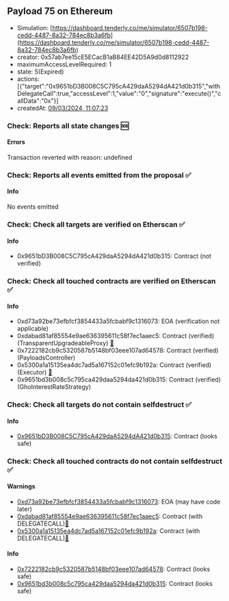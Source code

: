 ## Payload 75 on Ethereum

- Simulation: [https://dashboard.tenderly.co/me/simulator/6507b198-cedd-4487-8a32-784ec8b3a6fb](https://dashboard.tenderly.co/me/simulator/6507b198-cedd-4487-8a32-784ec8b3a6fb)
- creator: 0x57ab7ee15cE5ECacB1aB84EE42D5A9d0d8112922
- maximumAccessLevelRequired: 1
- state: 5(Expired)
- actions: [{"target":"0x9651bD3B008C5C795cA429daA5294dA421d0b315","withDelegateCall":true,"accessLevel":1,"value":"0","signature":"execute()","callData":"0x"}]
- createdAt: [09/03/2024, 11:07:23](https://etherscan.io/tx/0x69fd37739b97f0ecbd70afebb58ab9ae269422835bc2d2b9bb3195ca4bbdeacb)

### Check: Reports all state changes :sos:

#### Errors

Transaction reverted with reason: undefined

### Check: Reports all events emitted from the proposal :white_check_mark:

#### Info

No events emitted

### Check: Check all targets are verified on Etherscan :white_check_mark:

#### Info

- 0x9651bD3B008C5C795cA429daA5294dA421d0b315: Contract (not verified) 

### Check: Check all touched contracts are verified on Etherscan :white_check_mark:

#### Info

- 0xd73a92be73efbfcf3854433a5fcbabf9c1316073: EOA (verification not applicable)
- 0xdabad81af85554e9ae636395611c58f7ec1aaec5: Contract (verified) (TransparentUpgradeableProxy) [:ghost:](https://github.com/bgd-labs/aave-address-book "GovernanceV3Ethereum.PAYLOADS_CONTROLLER")
- 0x7222182cb9c5320587b5148bf03eee107ad64578: Contract (verified) (PayloadsController) 
- 0x5300a1a15135ea4dc7ad5a167152c01efc9b192a: Contract (verified) (Executor) [:ghost:](https://github.com/bgd-labs/aave-address-book "AaveV2Ethereum.POOL_ADMIN, AaveV2EthereumAMM.POOL_ADMIN, AaveV3Ethereum.ACL_ADMIN, GovernanceV3Ethereum.EXECUTOR_LVL_1")
- 0x9651bd3b008c5c795ca429daa5294da421d0b315: Contract (verified) (GhoInterestRateStrategy) 

### Check: Check all targets do not contain selfdestruct :white_check_mark:

#### Info

- [0x9651bD3B008C5C795cA429daA5294dA421d0b315](https://etherscan.io/address/0x9651bD3B008C5C795cA429daA5294dA421d0b315): Contract (looks safe)

### Check: Check all touched contracts do not contain selfdestruct :white_check_mark:

#### Warnings

- [0xd73a92be73efbfcf3854433a5fcbabf9c1316073](https://etherscan.io/address/0xd73a92be73efbfcf3854433a5fcbabf9c1316073): EOA (may have code later)
- [0xdabad81af85554e9ae636395611c58f7ec1aaec5](https://etherscan.io/address/0xdabad81af85554e9ae636395611c58f7ec1aaec5): Contract (with DELEGATECALL)[:ghost:](https://github.com/bgd-labs/aave-address-book "GovernanceV3Ethereum.PAYLOADS_CONTROLLER")
- [0x5300a1a15135ea4dc7ad5a167152c01efc9b192a](https://etherscan.io/address/0x5300a1a15135ea4dc7ad5a167152c01efc9b192a): Contract (with DELEGATECALL)[:ghost:](https://github.com/bgd-labs/aave-address-book "AaveV2Ethereum.POOL_ADMIN, AaveV2EthereumAMM.POOL_ADMIN, AaveV3Ethereum.ACL_ADMIN, GovernanceV3Ethereum.EXECUTOR_LVL_1")

#### Info

- [0x7222182cb9c5320587b5148bf03eee107ad64578](https://etherscan.io/address/0x7222182cb9c5320587b5148bf03eee107ad64578): Contract (looks safe)
- [0x9651bd3b008c5c795ca429daa5294da421d0b315](https://etherscan.io/address/0x9651bd3b008c5c795ca429daa5294da421d0b315): Contract (looks safe)

